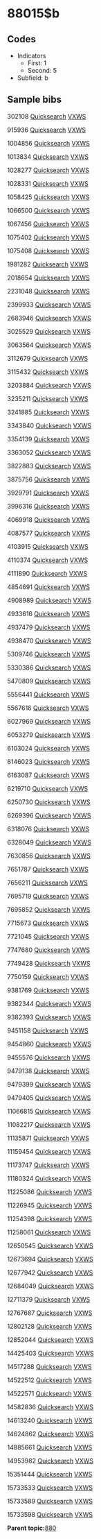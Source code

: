# 88015$b

## Codes

-   Indicators
    -   First: 1
    -   Second: 5
-   Subfield: b

## Sample bibs

302108 [Quicksearch](https://search.library.yale.edu/catalog/302108) [VXWS](http://prodorbis.library.yale.edu:7014/vxws/GetHoldingsService?bibId=302108)

915936 [Quicksearch](https://search.library.yale.edu/catalog/915936) [VXWS](http://prodorbis.library.yale.edu:7014/vxws/GetHoldingsService?bibId=915936)

1004856 [Quicksearch](https://search.library.yale.edu/catalog/1004856) [VXWS](http://prodorbis.library.yale.edu:7014/vxws/GetHoldingsService?bibId=1004856)

1013834 [Quicksearch](https://search.library.yale.edu/catalog/1013834) [VXWS](http://prodorbis.library.yale.edu:7014/vxws/GetHoldingsService?bibId=1013834)

1028277 [Quicksearch](https://search.library.yale.edu/catalog/1028277) [VXWS](http://prodorbis.library.yale.edu:7014/vxws/GetHoldingsService?bibId=1028277)

1028331 [Quicksearch](https://search.library.yale.edu/catalog/1028331) [VXWS](http://prodorbis.library.yale.edu:7014/vxws/GetHoldingsService?bibId=1028331)

1058425 [Quicksearch](https://search.library.yale.edu/catalog/1058425) [VXWS](http://prodorbis.library.yale.edu:7014/vxws/GetHoldingsService?bibId=1058425)

1066500 [Quicksearch](https://search.library.yale.edu/catalog/1066500) [VXWS](http://prodorbis.library.yale.edu:7014/vxws/GetHoldingsService?bibId=1066500)

1067456 [Quicksearch](https://search.library.yale.edu/catalog/1067456) [VXWS](http://prodorbis.library.yale.edu:7014/vxws/GetHoldingsService?bibId=1067456)

1075402 [Quicksearch](https://search.library.yale.edu/catalog/1075402) [VXWS](http://prodorbis.library.yale.edu:7014/vxws/GetHoldingsService?bibId=1075402)

1075408 [Quicksearch](https://search.library.yale.edu/catalog/1075408) [VXWS](http://prodorbis.library.yale.edu:7014/vxws/GetHoldingsService?bibId=1075408)

1981282 [Quicksearch](https://search.library.yale.edu/catalog/1981282) [VXWS](http://prodorbis.library.yale.edu:7014/vxws/GetHoldingsService?bibId=1981282)

2018654 [Quicksearch](https://search.library.yale.edu/catalog/2018654) [VXWS](http://prodorbis.library.yale.edu:7014/vxws/GetHoldingsService?bibId=2018654)

2231048 [Quicksearch](https://search.library.yale.edu/catalog/2231048) [VXWS](http://prodorbis.library.yale.edu:7014/vxws/GetHoldingsService?bibId=2231048)

2399933 [Quicksearch](https://search.library.yale.edu/catalog/2399933) [VXWS](http://prodorbis.library.yale.edu:7014/vxws/GetHoldingsService?bibId=2399933)

2683946 [Quicksearch](https://search.library.yale.edu/catalog/2683946) [VXWS](http://prodorbis.library.yale.edu:7014/vxws/GetHoldingsService?bibId=2683946)

3025529 [Quicksearch](https://search.library.yale.edu/catalog/3025529) [VXWS](http://prodorbis.library.yale.edu:7014/vxws/GetHoldingsService?bibId=3025529)

3063564 [Quicksearch](https://search.library.yale.edu/catalog/3063564) [VXWS](http://prodorbis.library.yale.edu:7014/vxws/GetHoldingsService?bibId=3063564)

3112679 [Quicksearch](https://search.library.yale.edu/catalog/3112679) [VXWS](http://prodorbis.library.yale.edu:7014/vxws/GetHoldingsService?bibId=3112679)

3115432 [Quicksearch](https://search.library.yale.edu/catalog/3115432) [VXWS](http://prodorbis.library.yale.edu:7014/vxws/GetHoldingsService?bibId=3115432)

3203884 [Quicksearch](https://search.library.yale.edu/catalog/3203884) [VXWS](http://prodorbis.library.yale.edu:7014/vxws/GetHoldingsService?bibId=3203884)

3235211 [Quicksearch](https://search.library.yale.edu/catalog/3235211) [VXWS](http://prodorbis.library.yale.edu:7014/vxws/GetHoldingsService?bibId=3235211)

3241885 [Quicksearch](https://search.library.yale.edu/catalog/3241885) [VXWS](http://prodorbis.library.yale.edu:7014/vxws/GetHoldingsService?bibId=3241885)

3343840 [Quicksearch](https://search.library.yale.edu/catalog/3343840) [VXWS](http://prodorbis.library.yale.edu:7014/vxws/GetHoldingsService?bibId=3343840)

3354139 [Quicksearch](https://search.library.yale.edu/catalog/3354139) [VXWS](http://prodorbis.library.yale.edu:7014/vxws/GetHoldingsService?bibId=3354139)

3363052 [Quicksearch](https://search.library.yale.edu/catalog/3363052) [VXWS](http://prodorbis.library.yale.edu:7014/vxws/GetHoldingsService?bibId=3363052)

3822883 [Quicksearch](https://search.library.yale.edu/catalog/3822883) [VXWS](http://prodorbis.library.yale.edu:7014/vxws/GetHoldingsService?bibId=3822883)

3875756 [Quicksearch](https://search.library.yale.edu/catalog/3875756) [VXWS](http://prodorbis.library.yale.edu:7014/vxws/GetHoldingsService?bibId=3875756)

3929791 [Quicksearch](https://search.library.yale.edu/catalog/3929791) [VXWS](http://prodorbis.library.yale.edu:7014/vxws/GetHoldingsService?bibId=3929791)

3996316 [Quicksearch](https://search.library.yale.edu/catalog/3996316) [VXWS](http://prodorbis.library.yale.edu:7014/vxws/GetHoldingsService?bibId=3996316)

4069918 [Quicksearch](https://search.library.yale.edu/catalog/4069918) [VXWS](http://prodorbis.library.yale.edu:7014/vxws/GetHoldingsService?bibId=4069918)

4087577 [Quicksearch](https://search.library.yale.edu/catalog/4087577) [VXWS](http://prodorbis.library.yale.edu:7014/vxws/GetHoldingsService?bibId=4087577)

4103915 [Quicksearch](https://search.library.yale.edu/catalog/4103915) [VXWS](http://prodorbis.library.yale.edu:7014/vxws/GetHoldingsService?bibId=4103915)

4110374 [Quicksearch](https://search.library.yale.edu/catalog/4110374) [VXWS](http://prodorbis.library.yale.edu:7014/vxws/GetHoldingsService?bibId=4110374)

4111890 [Quicksearch](https://search.library.yale.edu/catalog/4111890) [VXWS](http://prodorbis.library.yale.edu:7014/vxws/GetHoldingsService?bibId=4111890)

4854691 [Quicksearch](https://search.library.yale.edu/catalog/4854691) [VXWS](http://prodorbis.library.yale.edu:7014/vxws/GetHoldingsService?bibId=4854691)

4908989 [Quicksearch](https://search.library.yale.edu/catalog/4908989) [VXWS](http://prodorbis.library.yale.edu:7014/vxws/GetHoldingsService?bibId=4908989)

4933616 [Quicksearch](https://search.library.yale.edu/catalog/4933616) [VXWS](http://prodorbis.library.yale.edu:7014/vxws/GetHoldingsService?bibId=4933616)

4937479 [Quicksearch](https://search.library.yale.edu/catalog/4937479) [VXWS](http://prodorbis.library.yale.edu:7014/vxws/GetHoldingsService?bibId=4937479)

4938470 [Quicksearch](https://search.library.yale.edu/catalog/4938470) [VXWS](http://prodorbis.library.yale.edu:7014/vxws/GetHoldingsService?bibId=4938470)

5309746 [Quicksearch](https://search.library.yale.edu/catalog/5309746) [VXWS](http://prodorbis.library.yale.edu:7014/vxws/GetHoldingsService?bibId=5309746)

5330386 [Quicksearch](https://search.library.yale.edu/catalog/5330386) [VXWS](http://prodorbis.library.yale.edu:7014/vxws/GetHoldingsService?bibId=5330386)

5470809 [Quicksearch](https://search.library.yale.edu/catalog/5470809) [VXWS](http://prodorbis.library.yale.edu:7014/vxws/GetHoldingsService?bibId=5470809)

5556441 [Quicksearch](https://search.library.yale.edu/catalog/5556441) [VXWS](http://prodorbis.library.yale.edu:7014/vxws/GetHoldingsService?bibId=5556441)

5567616 [Quicksearch](https://search.library.yale.edu/catalog/5567616) [VXWS](http://prodorbis.library.yale.edu:7014/vxws/GetHoldingsService?bibId=5567616)

6027969 [Quicksearch](https://search.library.yale.edu/catalog/6027969) [VXWS](http://prodorbis.library.yale.edu:7014/vxws/GetHoldingsService?bibId=6027969)

6053279 [Quicksearch](https://search.library.yale.edu/catalog/6053279) [VXWS](http://prodorbis.library.yale.edu:7014/vxws/GetHoldingsService?bibId=6053279)

6103024 [Quicksearch](https://search.library.yale.edu/catalog/6103024) [VXWS](http://prodorbis.library.yale.edu:7014/vxws/GetHoldingsService?bibId=6103024)

6146023 [Quicksearch](https://search.library.yale.edu/catalog/6146023) [VXWS](http://prodorbis.library.yale.edu:7014/vxws/GetHoldingsService?bibId=6146023)

6163087 [Quicksearch](https://search.library.yale.edu/catalog/6163087) [VXWS](http://prodorbis.library.yale.edu:7014/vxws/GetHoldingsService?bibId=6163087)

6219710 [Quicksearch](https://search.library.yale.edu/catalog/6219710) [VXWS](http://prodorbis.library.yale.edu:7014/vxws/GetHoldingsService?bibId=6219710)

6250730 [Quicksearch](https://search.library.yale.edu/catalog/6250730) [VXWS](http://prodorbis.library.yale.edu:7014/vxws/GetHoldingsService?bibId=6250730)

6269396 [Quicksearch](https://search.library.yale.edu/catalog/6269396) [VXWS](http://prodorbis.library.yale.edu:7014/vxws/GetHoldingsService?bibId=6269396)

6318076 [Quicksearch](https://search.library.yale.edu/catalog/6318076) [VXWS](http://prodorbis.library.yale.edu:7014/vxws/GetHoldingsService?bibId=6318076)

6328049 [Quicksearch](https://search.library.yale.edu/catalog/6328049) [VXWS](http://prodorbis.library.yale.edu:7014/vxws/GetHoldingsService?bibId=6328049)

7630856 [Quicksearch](https://search.library.yale.edu/catalog/7630856) [VXWS](http://prodorbis.library.yale.edu:7014/vxws/GetHoldingsService?bibId=7630856)

7651787 [Quicksearch](https://search.library.yale.edu/catalog/7651787) [VXWS](http://prodorbis.library.yale.edu:7014/vxws/GetHoldingsService?bibId=7651787)

7656211 [Quicksearch](https://search.library.yale.edu/catalog/7656211) [VXWS](http://prodorbis.library.yale.edu:7014/vxws/GetHoldingsService?bibId=7656211)

7695719 [Quicksearch](https://search.library.yale.edu/catalog/7695719) [VXWS](http://prodorbis.library.yale.edu:7014/vxws/GetHoldingsService?bibId=7695719)

7695852 [Quicksearch](https://search.library.yale.edu/catalog/7695852) [VXWS](http://prodorbis.library.yale.edu:7014/vxws/GetHoldingsService?bibId=7695852)

7715673 [Quicksearch](https://search.library.yale.edu/catalog/7715673) [VXWS](http://prodorbis.library.yale.edu:7014/vxws/GetHoldingsService?bibId=7715673)

7721045 [Quicksearch](https://search.library.yale.edu/catalog/7721045) [VXWS](http://prodorbis.library.yale.edu:7014/vxws/GetHoldingsService?bibId=7721045)

7747680 [Quicksearch](https://search.library.yale.edu/catalog/7747680) [VXWS](http://prodorbis.library.yale.edu:7014/vxws/GetHoldingsService?bibId=7747680)

7749428 [Quicksearch](https://search.library.yale.edu/catalog/7749428) [VXWS](http://prodorbis.library.yale.edu:7014/vxws/GetHoldingsService?bibId=7749428)

7750159 [Quicksearch](https://search.library.yale.edu/catalog/7750159) [VXWS](http://prodorbis.library.yale.edu:7014/vxws/GetHoldingsService?bibId=7750159)

9381769 [Quicksearch](https://search.library.yale.edu/catalog/9381769) [VXWS](http://prodorbis.library.yale.edu:7014/vxws/GetHoldingsService?bibId=9381769)

9382344 [Quicksearch](https://search.library.yale.edu/catalog/9382344) [VXWS](http://prodorbis.library.yale.edu:7014/vxws/GetHoldingsService?bibId=9382344)

9382393 [Quicksearch](https://search.library.yale.edu/catalog/9382393) [VXWS](http://prodorbis.library.yale.edu:7014/vxws/GetHoldingsService?bibId=9382393)

9451158 [Quicksearch](https://search.library.yale.edu/catalog/9451158) [VXWS](http://prodorbis.library.yale.edu:7014/vxws/GetHoldingsService?bibId=9451158)

9454860 [Quicksearch](https://search.library.yale.edu/catalog/9454860) [VXWS](http://prodorbis.library.yale.edu:7014/vxws/GetHoldingsService?bibId=9454860)

9455576 [Quicksearch](https://search.library.yale.edu/catalog/9455576) [VXWS](http://prodorbis.library.yale.edu:7014/vxws/GetHoldingsService?bibId=9455576)

9479138 [Quicksearch](https://search.library.yale.edu/catalog/9479138) [VXWS](http://prodorbis.library.yale.edu:7014/vxws/GetHoldingsService?bibId=9479138)

9479399 [Quicksearch](https://search.library.yale.edu/catalog/9479399) [VXWS](http://prodorbis.library.yale.edu:7014/vxws/GetHoldingsService?bibId=9479399)

9479405 [Quicksearch](https://search.library.yale.edu/catalog/9479405) [VXWS](http://prodorbis.library.yale.edu:7014/vxws/GetHoldingsService?bibId=9479405)

11066815 [Quicksearch](https://search.library.yale.edu/catalog/11066815) [VXWS](http://prodorbis.library.yale.edu:7014/vxws/GetHoldingsService?bibId=11066815)

11082217 [Quicksearch](https://search.library.yale.edu/catalog/11082217) [VXWS](http://prodorbis.library.yale.edu:7014/vxws/GetHoldingsService?bibId=11082217)

11135871 [Quicksearch](https://search.library.yale.edu/catalog/11135871) [VXWS](http://prodorbis.library.yale.edu:7014/vxws/GetHoldingsService?bibId=11135871)

11159454 [Quicksearch](https://search.library.yale.edu/catalog/11159454) [VXWS](http://prodorbis.library.yale.edu:7014/vxws/GetHoldingsService?bibId=11159454)

11173747 [Quicksearch](https://search.library.yale.edu/catalog/11173747) [VXWS](http://prodorbis.library.yale.edu:7014/vxws/GetHoldingsService?bibId=11173747)

11180324 [Quicksearch](https://search.library.yale.edu/catalog/11180324) [VXWS](http://prodorbis.library.yale.edu:7014/vxws/GetHoldingsService?bibId=11180324)

11225086 [Quicksearch](https://search.library.yale.edu/catalog/11225086) [VXWS](http://prodorbis.library.yale.edu:7014/vxws/GetHoldingsService?bibId=11225086)

11226945 [Quicksearch](https://search.library.yale.edu/catalog/11226945) [VXWS](http://prodorbis.library.yale.edu:7014/vxws/GetHoldingsService?bibId=11226945)

11254398 [Quicksearch](https://search.library.yale.edu/catalog/11254398) [VXWS](http://prodorbis.library.yale.edu:7014/vxws/GetHoldingsService?bibId=11254398)

11258061 [Quicksearch](https://search.library.yale.edu/catalog/11258061) [VXWS](http://prodorbis.library.yale.edu:7014/vxws/GetHoldingsService?bibId=11258061)

12650545 [Quicksearch](https://search.library.yale.edu/catalog/12650545) [VXWS](http://prodorbis.library.yale.edu:7014/vxws/GetHoldingsService?bibId=12650545)

12673694 [Quicksearch](https://search.library.yale.edu/catalog/12673694) [VXWS](http://prodorbis.library.yale.edu:7014/vxws/GetHoldingsService?bibId=12673694)

12677942 [Quicksearch](https://search.library.yale.edu/catalog/12677942) [VXWS](http://prodorbis.library.yale.edu:7014/vxws/GetHoldingsService?bibId=12677942)

12684049 [Quicksearch](https://search.library.yale.edu/catalog/12684049) [VXWS](http://prodorbis.library.yale.edu:7014/vxws/GetHoldingsService?bibId=12684049)

12711379 [Quicksearch](https://search.library.yale.edu/catalog/12711379) [VXWS](http://prodorbis.library.yale.edu:7014/vxws/GetHoldingsService?bibId=12711379)

12767687 [Quicksearch](https://search.library.yale.edu/catalog/12767687) [VXWS](http://prodorbis.library.yale.edu:7014/vxws/GetHoldingsService?bibId=12767687)

12802128 [Quicksearch](https://search.library.yale.edu/catalog/12802128) [VXWS](http://prodorbis.library.yale.edu:7014/vxws/GetHoldingsService?bibId=12802128)

12852044 [Quicksearch](https://search.library.yale.edu/catalog/12852044) [VXWS](http://prodorbis.library.yale.edu:7014/vxws/GetHoldingsService?bibId=12852044)

14425403 [Quicksearch](https://search.library.yale.edu/catalog/14425403) [VXWS](http://prodorbis.library.yale.edu:7014/vxws/GetHoldingsService?bibId=14425403)

14517288 [Quicksearch](https://search.library.yale.edu/catalog/14517288) [VXWS](http://prodorbis.library.yale.edu:7014/vxws/GetHoldingsService?bibId=14517288)

14522512 [Quicksearch](https://search.library.yale.edu/catalog/14522512) [VXWS](http://prodorbis.library.yale.edu:7014/vxws/GetHoldingsService?bibId=14522512)

14522571 [Quicksearch](https://search.library.yale.edu/catalog/14522571) [VXWS](http://prodorbis.library.yale.edu:7014/vxws/GetHoldingsService?bibId=14522571)

14582836 [Quicksearch](https://search.library.yale.edu/catalog/14582836) [VXWS](http://prodorbis.library.yale.edu:7014/vxws/GetHoldingsService?bibId=14582836)

14613240 [Quicksearch](https://search.library.yale.edu/catalog/14613240) [VXWS](http://prodorbis.library.yale.edu:7014/vxws/GetHoldingsService?bibId=14613240)

14624862 [Quicksearch](https://search.library.yale.edu/catalog/14624862) [VXWS](http://prodorbis.library.yale.edu:7014/vxws/GetHoldingsService?bibId=14624862)

14885661 [Quicksearch](https://search.library.yale.edu/catalog/14885661) [VXWS](http://prodorbis.library.yale.edu:7014/vxws/GetHoldingsService?bibId=14885661)

14953982 [Quicksearch](https://search.library.yale.edu/catalog/14953982) [VXWS](http://prodorbis.library.yale.edu:7014/vxws/GetHoldingsService?bibId=14953982)

15351444 [Quicksearch](https://search.library.yale.edu/catalog/15351444) [VXWS](http://prodorbis.library.yale.edu:7014/vxws/GetHoldingsService?bibId=15351444)

15733533 [Quicksearch](https://search.library.yale.edu/catalog/15733533) [VXWS](http://prodorbis.library.yale.edu:7014/vxws/GetHoldingsService?bibId=15733533)

15733589 [Quicksearch](https://search.library.yale.edu/catalog/15733589) [VXWS](http://prodorbis.library.yale.edu:7014/vxws/GetHoldingsService?bibId=15733589)

15733598 [Quicksearch](https://search.library.yale.edu/catalog/15733598) [VXWS](http://prodorbis.library.yale.edu:7014/vxws/GetHoldingsService?bibId=15733598)

**Parent topic:**[880](../../tags/880/880.md)

